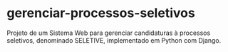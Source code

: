 # gerenciar-processos-seletivos
Projeto de um Sistema Web para gerenciar candidaturas à processos seletivos, denominado SELETIVE, implementado em Python com Django.
